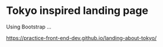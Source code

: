 # Tokyo inspired landing page

Using Bootstrap ...

https://practice-front-end-dev.github.io/landing-about-tokyo/
